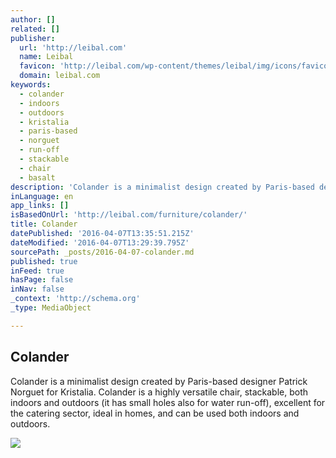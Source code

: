 ```yaml
---
author: []
related: []
publisher:
  url: 'http://leibal.com'
  name: Leibal
  favicon: 'http://leibal.com/wp-content/themes/leibal/img/icons/favicon.ico'
  domain: leibal.com
keywords:
  - colander
  - indoors
  - outdoors
  - kristalia
  - paris-based
  - norguet
  - run-off
  - stackable
  - chair
  - basalt
description: 'Colander is a minimalist design created by Paris-based designer Patrick Norguet for Kristalia. Colander is a highly versatile chair, stackable, both indoors and outdoors (it has small holes also for water run-off), excellent for the catering sector, ideal in homes, and can be used both indoors and outdoors.'
inLanguage: en
app_links: []
isBasedOnUrl: 'http://leibal.com/furniture/colander/'
title: Colander
datePublished: '2016-04-07T13:35:51.215Z'
dateModified: '2016-04-07T13:29:39.795Z'
sourcePath: _posts/2016-04-07-colander.md
published: true
inFeed: true
hasPage: false
inNav: false
_context: 'http://schema.org'
_type: MediaObject

---
```

<article style=""><h1>Colander</h1><p>Colander is a minimalist design created by Paris-based designer Patrick Norguet for Kristalia. Colander is a highly versatile chair, stackable, both indoors and outdoors (it has small holes also for water run-off), excellent for the catering sector, ideal in homes, and can be used both indoors and outdoors.</p><img src="http://leibal.com/wp-content/uploads/2016/02/leibal_colander_norguet_2-389x500.jpg" /></article>